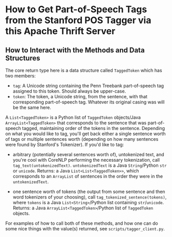 How to Get Part-of-Speech Tags from the Stanford POS Tagger via this Apache Thrift Server
=========================================================================================

## How to Interact with the Methods and Data Structures

The core return type here is a data structure called `TaggedToken` which has two members:

* `tag`: A Unicode string containing the Penn Treebank part-of-speech tag assigned to this token.  Should always be upper-case.
* `token`: The token, a Unicode string, from the sentence, with that corresponding part-of-speech tag.  Whatever its original casing was will be the same here.

A `List<TaggedToken>` is a Python list of `TaggedToken` objects/Java `ArrayList<TaggedToken>` that corresponds to the sentence that was part-of-speech tagged, maintaining order of the tokens in the sentence.  Depending on what you would like to tag, you'll get back either a single sentence worth of tags or multiple sentences worth (depending on how many sentences were found by Stanford's Tokenizer).  If you'd like to tag:

* arbitrary (potentially several sentences worth of), untokenized text, and you're cool with CoreNLP performing the necessary tokenization, call `tag_text(untokenizedText)`.  `untokenizedText` is a Java `String`/Python `str` or `unicode`.
   Returns: a Java `List<List<TaggedToken>>`, which corresponds to an `ArrayList` of sentences in the order they were in the `untokenizedText`.

* one sentence worth of tokens (the output from some sentence and then word tokenizers of your choosing), call `tag_tokenized_sentence(tokens)`, where `tokens` is a Java `List<String>`/Python list containing `str`/`unicode`.
   Returns: a Java `ArrayList<TaggedToken>`/Python list of `TaggedToken` objects.

For examples of how to call both of these methods, and how one can do some nice things with the value(s) returned, see `scripts/tagger_client.py`.
